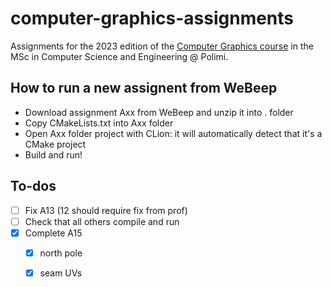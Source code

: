 # computer-graphics-assignments
Assignments for the 2023 edition of the [Computer Graphics 
course](https://www11.ceda.polimi.it/schedaincarico/schedaincarico/controller/scheda_pubblica/SchedaPublic.do?&evn_default=evento&c_classe=789226&polij_device_category=DESKTOP&__pj0=0&__pj1=d5ba826011a30aecef5f9cd5ea045a7d) 
in the MSc in Computer Science and Engineering @ Polimi.

## How to run a new assignent from WeBeep
- Download assignment Axx from WeBeep and unzip it into . folder
- Copy CMakeLists.txt into Axx folder
- Open Axx folder project with CLion: it will automatically detect that it's a CMake project
- Build and run!

 ## To-dos
- [ ] Fix A13 (12 should require fix from prof)
- [ ] Check that all others compile and run
- [x] Complete A15 
	- [x] north pole
	- [x] seam UVs
	

